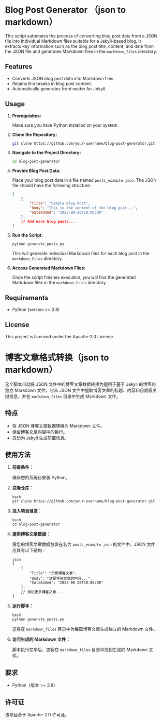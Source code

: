 # Blog Post Generator （json to markdown）

This script automates the process of converting blog post data from a JSON file into individual Markdown files suitable for a Jekyll-based blog. It extracts key information such as the blog post title, content, and date from the JSON file and generates Markdown files in the `markdown_files` directory.

## Features

- Converts JSON blog post data into Markdown files.
- Retains line breaks in blog post content.
- Automatically generates front matter for Jekyll.

## Usage

1. **Prerequisites:** 

   Make sure you have Python installed on your system.

2. **Clone the Repository:**

   ```bash
   git clone https://github.com/your-username/blog-post-generator.git 
   ```

3. **Navigate to the Project Directory:**

   ```bash
   cd blog-post-generator
   ```

4. **Provide Blog Post Data:**

   Place your blog post data in a file named `posts_example.json`. The JSON file should have the following structure:

   ```json
   [
       {
           "Title": "Sample Blog Post",
           "Body": "This is the content of the blog post...",
           "DateAdded": "2023-08-28T10:00:00"
       },
       // Add more blog posts...
   ]
   ```

5. **Run the Script:**

   ```bash
   python generate_posts.py
   ```

   This will generate individual Markdown files for each blog post in the `markdown_files` directory.

6. **Access Generated Markdown Files:** 

   Once the script finishes execution, you will find the generated Markdown files in the `markdown_files` directory.

## Requirements

- Python (version >= 3.8)

## License

This project is licensed under the  Apache-2.0 License. 

# 博客文章格式转换（json to markdown）

这个脚本自动将 JSON 文件中的博客文章数据转换为适用于基于 Jekyll 的博客的独立 Markdown 文件。它从 JSON 文件中提取博客文章的标题、内容和日期等关键信息，并在 `markdown_files` 目录中生成 Markdown 文件。

## 特点

- 将 JSON 博客文章数据转换为 Markdown 文件。
- 保留博客文章内容中的换行。
- 自动为 Jekyll 生成前置信息。

## 使用方法

1. **前提条件：**

   确保您的系统已安装 Python。

2. **克隆仓库：**

   ```
   bash
   git clone https://github.com/your-username/blog-post-generator.git 
   ```

3. **进入项目目录：**

   ```
   bash
   cd blog-post-generator
   ```

4. **提供博客文章数据：**

   将您的博客文章数据放置在名为 `posts_example.json` 的文件中。JSON 文件应具有以下结构：

   ```
   json
   [
       {
           "Title": "示例博客文章",
           "Body": "这是博客文章的内容...",
           "DateAdded": "2023-08-28T10:00:00"
       },
       // 添加更多博客文章...
   ]
   ```

5. **运行脚本：**

   ```
   bash
   python generate_posts.py
   ```

   这将在 `markdown_files` 目录中为每篇博客文章生成独立的 Markdown 文件。

6. **访问生成的 Markdown 文件：**

   脚本执行完毕后，您将在 `markdown_files` 目录中找到生成的 Markdown 文件。

## 要求

- Python（版本 >= 3.8）

## 许可证

该项目基于 Apache-2.0 许可证。


